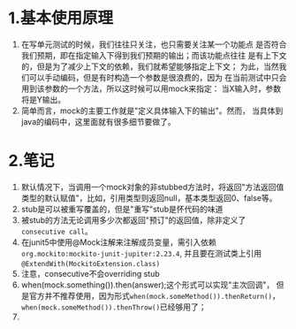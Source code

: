 # 1.基本使用原理
1.  在写单元测试的时候，我们往往只关注，也只需要关注某一个功能点
是否符合我们预期，即在指定输入下得到我们预期的输出；而该功能点往往
是有上下文的，但是为了减少上下文的依赖，我们就希望能够指定上下文；
为此，当然我们可以手动编码，但是有时构造一个参数是很浪费的，因为
在当前测试中只会用到该参数的一个方法，所以这时候可以用mock来指定：
当X输入时，参数将是Y输出。
2.  简单而言，mock的主要工作就是"定义具体输入下的输出"。然而，
当具体到java的编码中，这里面就有很多细节要做了。


# 2.笔记
1.  默认情况下，当调用一个mock对象的非stubbed方法时，将返回"方法返回值
类型的默认赋值"，比如，引用类型则返回null，基本类型返回0、false等。
2.  stub是可以被重写覆盖的，但是"重写"stub是怀代码的味道
3.  被stub的方法无论调用多少次都返回"预订"的返回值，除非定义了`consecutive call`。
4.  在junit5中使用@Mock注解来注解成员变量，需引入依赖`org.mockito:mockito-junit-jupiter:2.23.4`,
并且要在测试类上引用`@ExtendWith(MockitoExtension.class)`
5.  注意，consecutive不会overriding stub
6.  when(mock.something()).then(answer);这个形式可以实现"主次回调"，
但是官方并不推荐使用，因为形式`when(mock.someMethod()).thenReturn()`，`when(mock.someMethod()).thenThrow()`已经够用了；
7.  
  
 

